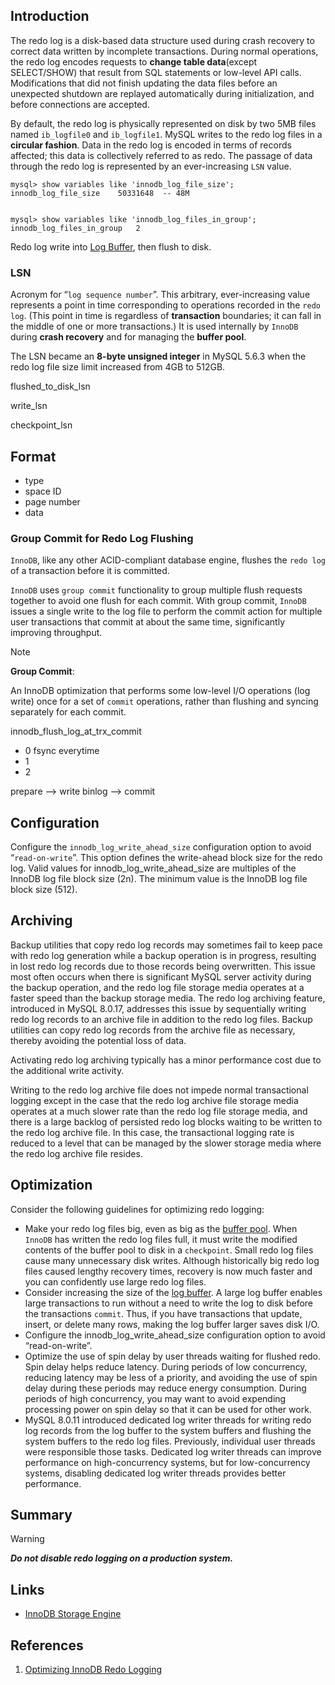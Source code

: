 ## Introduction

The redo log is a disk-based data structure used during crash recovery to correct data written by incomplete transactions. 
During normal operations, the redo log encodes requests to **change table data**(except SELECT/SHOW) that result from SQL statements or low-level API calls. 
Modifications that did not finish updating the data files before an unexpected shutdown are replayed automatically during initialization, and before connections are accepted.

By default, the redo log is physically represented on disk by two 5MB files named `ib_logfile0` and `ib_logfile1`. 
MySQL writes to the redo log files in a **circular fashion**. 
Data in the redo log is encoded in terms of records affected; this data is collectively referred to as redo. The passage of data through the redo log is represented by an ever-increasing `LSN` value.

```mysql
mysql> show variables like 'innodb_log_file_size';
innodb_log_file_size	50331648  -- 48M


mysql> show variables like 'innodb_log_files_in_group';
innodb_log_files_in_group	2
```

Redo log write into [Log Buffer](/docs/CS/DB/MySQL/memory.md?id=Log_buffer), then flush to disk.

### LSN

Acronym for “`log sequence number`”. This arbitrary, ever-increasing value represents a point in time corresponding to operations recorded in the `redo log`. 
(This point in time is regardless of **transaction** boundaries; it can fall in the middle of one or more transactions.) 
It is used internally by `InnoDB` during **crash recovery** and for managing the **buffer pool**.

The LSN became an **8-byte unsigned integer** in MySQL 5.6.3 when the redo log file size limit increased from 4GB to 512GB.

flushed_to_disk_lsn

write_lsn

checkpoint_lsn


## Format

- type
- space ID
- page number
- data

### Group Commit for Redo Log Flushing

`InnoDB`, like any other ACID-compliant database engine, flushes the `redo log` of a transaction before it is committed.

`InnoDB` uses `group commit` functionality to group multiple flush requests together to avoid one flush for each commit. With group commit, 
`InnoDB` issues a single write to the log file to perform the commit action for multiple user transactions that commit at about the same time, significantly improving throughput.

> [!NOTE]
>
> **Group Commit**:
>
> An InnoDB optimization that performs some low-level I/O operations (log write) once for a set of `commit` operations, rather than flushing and syncing separately for each commit.


innodb_flush_log_at_trx_commit

- 0  fsync everytime
- 1 
- 2 


prepare -->  write binlog  --> commit


## Configuration

Configure the `innodb_log_write_ahead_size` configuration option to avoid “`read-on-write`”. This option defines the write-ahead block size for the redo log.
Valid values for innodb_log_write_ahead_size are multiples of the InnoDB log file block size (2n). The minimum value is the InnoDB log file block size (512).

## Archiving

Backup utilities that copy redo log records may sometimes fail to keep pace with redo log generation while a backup operation is in progress, resulting in lost redo log records due to those records being overwritten.
This issue most often occurs when there is significant MySQL server activity during the backup operation, and the redo log file storage media operates at a faster speed than the backup storage media.
The redo log archiving feature, introduced in MySQL 8.0.17, addresses this issue by sequentially writing redo log records to an archive file in addition to the redo log files.
Backup utilities can copy redo log records from the archive file as necessary, thereby avoiding the potential loss of data.

Activating redo log archiving typically has a minor performance cost due to the additional write activity.

Writing to the redo log archive file does not impede normal transactional logging except in the case that the redo log archive file storage media operates at a much slower rate than the redo log file storage media, and there is a large backlog of persisted redo log blocks waiting to be written to the redo log archive file. In this case, the transactional logging rate is reduced to a level that can be managed by the slower storage media where the redo log archive file resides.

## Optimization

Consider the following guidelines for optimizing redo logging:

* Make your redo log files big, even as big as the [buffer pool](/docs/CS/DB/MySQL/memory.md?id=buffer_pool). 
  When `InnoDB` has written the redo log files full, it must write the modified contents of the buffer pool to disk in a `checkpoint`. 
  Small redo log files cause many unnecessary disk writes. 
  Although historically big redo log files caused lengthy recovery times, recovery is now much faster and you can confidently use large redo log files.
* Consider increasing the size of the [log buffer](/docs/CS/DB/MySQL/memory.md?id=Log_buffer). 
  A large log buffer enables large transactions to run without a need to write the log to disk before the transactions `commit`. 
  Thus, if you have transactions that update, insert, or delete many rows, making the log buffer larger saves disk I/O.
* Configure the innodb_log_write_ahead_size configuration option to avoid “read-on-write”.
* Optimize the use of spin delay by user threads waiting for flushed redo. Spin delay helps reduce latency. 
  During periods of low concurrency, reducing latency may be less of a priority, and avoiding the use of spin delay during these periods may reduce energy consumption. 
  During periods of high concurrency, you may want to avoid expending processing power on spin delay so that it can be used for other work.
* MySQL 8.0.11 introduced dedicated log writer threads for writing redo log records from the log buffer to the system buffers and flushing the system buffers to the redo log files. 
  Previously, individual user threads were responsible those tasks. 
  Dedicated log writer threads can improve performance on high-concurrency systems, but for low-concurrency systems, disabling dedicated log writer threads provides better performance.

## Summary

> [!WARNING]
>
> ***Do not disable redo logging on a production system.***


## Links
- [InnoDB Storage Engine](/docs/CS/DB/MySQL/InnoDB.md?id=innodb-on-disk-structures)

## References

1. [Optimizing InnoDB Redo Logging](https://dev.mysql.com/doc/refman/8.0/en/optimizing-innodb-logging.html)
